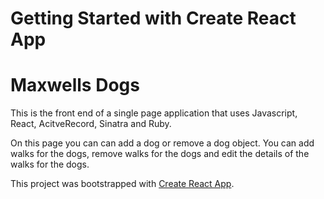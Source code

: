 # Getting Started with Create React App

# Maxwells Dogs

This is the front end of  a single page application that uses Javascript, React, AcitveRecord, Sinatra and Ruby. 

On this page you can can add a dog or remove a dog object. You can add walks for the dogs, remove walks for the dogs and edit the details of the walks for the dogs.



This project was bootstrapped with [Create React App](https://github.com/facebook/create-react-app).


